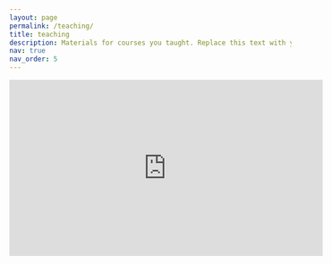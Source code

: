 ```yaml
---
layout: page
permalink: /teaching/
title: teaching
description: Materials for courses you taught. Replace this text with your description.
nav: true
nav_order: 5
---
```


<iframe width="560" height="315" src="https://www.youtube.com/embed/videoseries?list=PLAkQqIKJRWIaLet_vlLAXIbu0dSYwAPEy" title="YouTube video player" frameborder="0" allow="accelerometer; autoplay; clipboard-write; encrypted-media; gyroscope; picture-in-picture" allowfullscreen></iframe>
